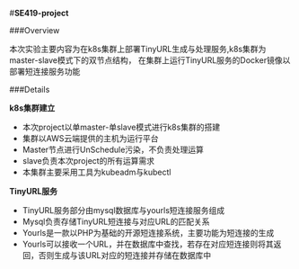 #**SE419-project**

###Overview

本次实验主要内容为在k8s集群上部署TinyURL生成与处理服务,k8s集群为master-slave模式下的双节点结构，
在集群上运行TinyURL服务的Docker镜像以部署短连接服务功能

###Details

**k8s集群建立**

+ 本次project以单master-单slave模式进行k8s集群的搭建
+ 集群以AWS云端提供的主机为运行平台
+ Master节点进行UnSchedule污染，不负责处理运算
+ slave负责本次project的所有运算需求
+ 本集群主要采用工具为kubeadm与kubectl

**TinyURL服务**

+ TinyURL服务部分由mysql数据库与yourls短连接服务组成
+ Mysql负责存储TinyURL短连接与对应URL的匹配关系
+ Yourls是一款以PHP为基础的开源短连接系统，主要功能为短连接的生成
+ Yourls可以接收一个URL，并在数据库中查找，若存在对应短连接则将其返回，否则生成与该URL对应的短连接并存储在数据库中
